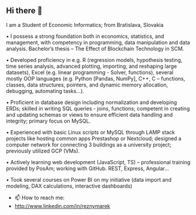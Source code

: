 ## Hi there 👋
I am a Student of Economic Informatics; from Bratislava, Slovakia

• I possess a strong foundation both in economics, statistics, and management, with competency in programming, data 
manipulation and data analysis. Bachelor’s thesis – The Effect of Blockchain Technology in SCM.

• Developed proficiency in e.g. R (regression models, hypothesis testing, time series analysis, advanced plotting, importing, and 
reshaping large datasets), Excel (e.g. linear programming - Solver, functions), several mostly OOP languages (e.g. Python [Pandas, 
NumPy], C++, C – functions, classes, data structures, pointers, and dynamic memory allocation, debugging, automating tasks…).

• Proficient in database design including normalization and developing ERDs; skilled in writing SQL queries - joins, functions;
competent in creating and updating schemas or views to ensure efficient data handling and integrity; primary focus on MySQL.

• Experienced with basic Linux scripts or MySQL through LAMP stack projects like hosting common apps Prestashop or Nextcloud;
designed a computer network for connecting 3 buildings as a university project; previously utilized GCP (VMs).

• Actively learning web development (JavaScript, TS) – professional training provided by PosAm; working with GitHub. REST, Express, Angular...

• Took several courses on Power BI on my initiative (data import and modeling, DAX calculations, interactive dashboards)

- 📫 How to reach me:
- http://www.linkedin.com/in/reznymarek
